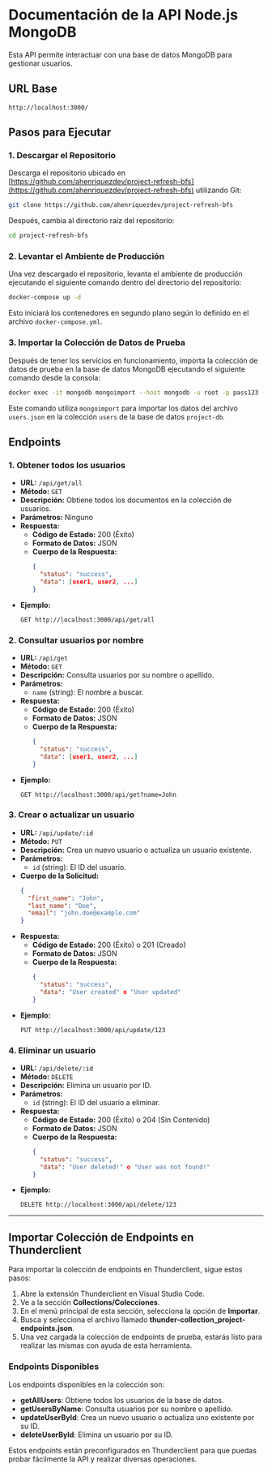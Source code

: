 # Documentación de la API Node.js MongoDB

Esta API permite interactuar con una base de datos MongoDB para gestionar usuarios.

## URL Base

```
http://localhost:3000/
```

## Pasos para Ejecutar

### 1. Descargar el Repositorio

Descarga el repositorio ubicado en [https://github.com/ahenriquezdev/project-refresh-bfs](https://github.com/ahenriquezdev/project-refresh-bfs) utilizando Git:

```bash
git clone https://github.com/ahenriquezdev/project-refresh-bfs
```

Después, cambia al directorio raíz del repositorio:

```bash
cd project-refresh-bfs
```

### 2. Levantar el Ambiente de Producción

Una vez descargado el repositorio, levanta el ambiente de producción ejecutando el siguiente comando dentro del directorio del repositorio:

```bash
docker-compose up -d
```

Esto iniciará los contenedores en segundo plano según lo definido en el archivo `docker-compose.yml`.

### 3. Importar la Colección de Datos de Prueba

Después de tener los servicios en funcionamiento, importa la colección de datos de prueba en la base de datos MongoDB ejecutando el siguiente comando desde la consola:

```bash
docker exec -it mongodb mongoimport --host mongodb -u root -p pass123 --authenticationDatabase admin --db project-db --collection users --file /usr/src/app/users.json --jsonArray
```

Este comando utiliza `mongoimport` para importar los datos del archivo `users.json` en la colección `users` de la base de datos `project-db`.

## Endpoints

### 1. Obtener todos los usuarios

- **URL:** `/api/get/all`
- **Método:** `GET`
- **Descripción:** Obtiene todos los documentos en la colección de usuarios.
- **Parámetros:** Ninguno
- **Respuesta:**
  - **Código de Estado:** 200 (Éxito)
  - **Formato de Datos:** JSON
  - **Cuerpo de la Respuesta:**
    ```json
    {
      "status": "success",
      "data": [user1, user2, ...]
    }
    ```
- **Ejemplo:**
  ```http
  GET http://localhost:3000/api/get/all
  ```

### 2. Consultar usuarios por nombre

- **URL:** `/api/get`
- **Método:** `GET`
- **Descripción:** Consulta usuarios por su nombre o apellido.
- **Parámetros:**
  - `name` (string): El nombre a buscar.
- **Respuesta:**
  - **Código de Estado:** 200 (Éxito)
  - **Formato de Datos:** JSON
  - **Cuerpo de la Respuesta:**
    ```json
    {
      "status": "success",
      "data": [user1, user2, ...]
    }
    ```
- **Ejemplo:**
  ```http
  GET http://localhost:3000/api/get?name=John
  ```

### 3. Crear o actualizar un usuario

- **URL:** `/api/update/:id`
- **Método:** `PUT`
- **Descripción:** Crea un nuevo usuario o actualiza un usuario existente.
- **Parámetros:**
  - `id` (string): El ID del usuario.
- **Cuerpo de la Solicitud:**
  ```json
  {
    "first_name": "John",
    "last_name": "Doe",
    "email": "john.doe@example.com"
  }
  ```
- **Respuesta:**
  - **Código de Estado:** 200 (Éxito) o 201 (Creado)
  - **Formato de Datos:** JSON
  - **Cuerpo de la Respuesta:**
    ```json
    {
      "status": "success",
      "data": "User created" o "User updated"
    }
    ```
- **Ejemplo:**
  ```http
  PUT http://localhost:3000/api/update/123
  ```

### 4. Eliminar un usuario

- **URL:** `/api/delete/:id`
- **Método:** `DELETE`
- **Descripción:** Elimina un usuario por ID.
- **Parámetros:**
  - `id` (string): El ID del usuario a eliminar.
- **Respuesta:**
  - **Código de Estado:** 200 (Éxito) o 204 (Sin Contenido)
  - **Formato de Datos:** JSON
  - **Cuerpo de la Respuesta:**
    ```json
    {
      "status": "success",
      "data": "User deleted!" o "User was not found!"
    }
    ```
- **Ejemplo:**
  ```http
  DELETE http://localhost:3000/api/delete/123
  ```

---

## Importar Colección de Endpoints en Thunderclient

Para importar la colección de endpoints en Thunderclient, sigue estos pasos:

1. Abre la extensión Thunderclient en Visual Studio Code.
2. Ve a la sección **Collections/Colecciones**.
3. En el menú principal de esta sección, selecciona la opción de **Importar**.
4. Busca y selecciona el archivo llamado **thunder-collection_project-endpoints.json**.
5. Una vez cargada la colección de endpoints de prueba, estarás listo para realizar las mismas con ayuda de esta herramienta.

### Endpoints Disponibles

Los endpoints disponibles en la colección son:

- **getAllUsers**: Obtiene todos los usuarios de la base de datos.
- **getUsersByName**: Consulta usuarios por su nombre o apellido.
- **updateUserById**: Crea un nuevo usuario o actualiza uno existente por su ID.
- **deleteUserById**: Elimina un usuario por su ID.

Estos endpoints están preconfigurados en Thunderclient para que puedas probar fácilmente la API y realizar diversas operaciones.
